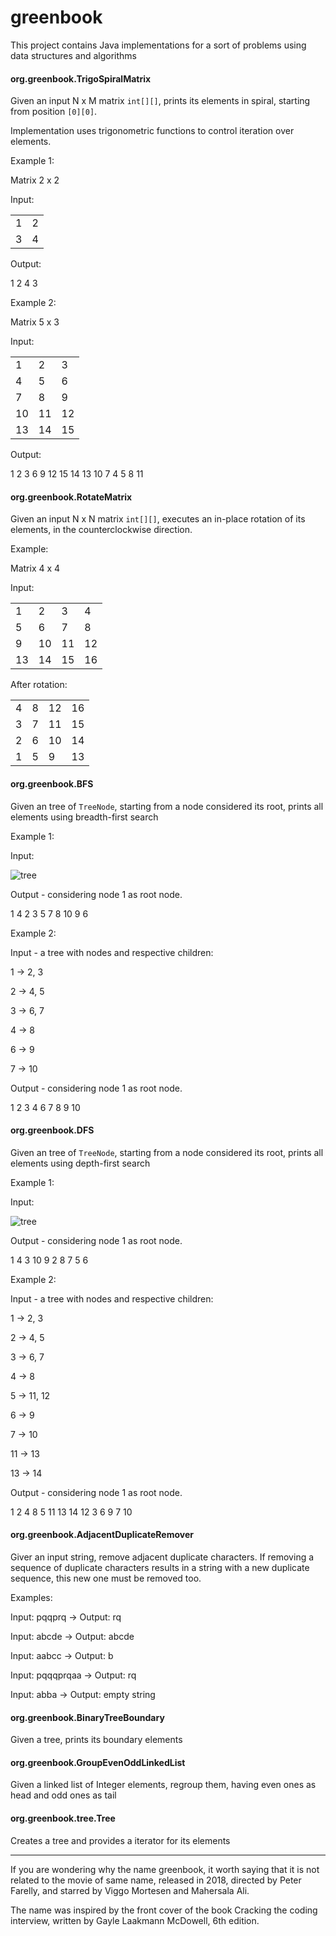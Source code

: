 # greenbook

This project contains Java implementations for a sort of problems using data structures and algorithms

#### org.greenbook.TrigoSpiralMatrix

Given an input N x M matrix `int[][]`, prints its elements in spiral, starting from position `[0][0]`.

Implementation uses trigonometric functions to control iteration over elements. 

Example 1:

Matrix 2 x 2

Input:

|   |   |
|---|---|
| 1 | 2 | 
| 3 | 4 | 

Output: 

1 2 4 3

Example 2:

Matrix 5 x 3

Input:

|    |    |    |
|----|----|----|
|  1 |  2 |  3 |
|  4 |  5 |  6 |
|  7 |  8 |  9 |
| 10 | 11 | 12 |
| 13 | 14 | 15 |

Output: 

1 2 3 6 9 12 15 14 13 10 7 4 5 8 11

#### org.greenbook.RotateMatrix

Given an input N x N matrix `int[][]`, executes an in-place rotation of its elements, in the counterclockwise direction.

Example:

Matrix 4 x 4

Input:

|    |    |    |    |
|----|----|----|----|
|  1 |  2 |  3 |  4 |
|  5 |  6 |  7 |  8 |
|  9 | 10 | 11 | 12 |
| 13 | 14 | 15 | 16 |

After rotation:

|    |    |    |    |
|----|----|----|----|
|  4 |  8 | 12 | 16 |
|  3 |  7 | 11 | 15 |
|  2 |  6 | 10 | 14 |
|  1 |  5 |  9 | 13 |

#### org.greenbook.BFS

Given an tree of `TreeNode`, starting from a node considered its root, prints all elements using breadth-first search

Example 1:

Input:

![tree](img/tree1.png)

Output - considering node 1 as root node.

1 4 2 3 5 7 8 10 9 6

Example 2:

Input - a tree with nodes and respective children:

1 -> 2, 3

2 -> 4, 5

3 -> 6, 7

4 -> 8

6 -> 9

7 -> 10

Output - considering node 1 as root node.

1 2 3 4 6 7 8 9 10

#### org.greenbook.DFS

Given an tree of `TreeNode`, starting from a node considered its root, prints all elements using depth-first search

Example 1:

Input:

![tree](img/tree1.png)

Output - considering node 1 as root node.

1 4 3 10 9 2 8 7 5 6

Example 2:

Input - a tree with nodes and respective children:

1 -> 2, 3

2 -> 4, 5

3 -> 6, 7

4 -> 8

5 -> 11, 12

6 -> 9

7 -> 10

11 -> 13

13 -> 14

Output - considering node 1 as root node.

1 2 4 8 5 11 13 14 12 3 6 9 7 10

#### org.greenbook.AdjacentDuplicateRemover

Giver an input string, remove adjacent duplicate characters. If removing a sequence of duplicate characters results in a string with a new duplicate sequence, this new one must be removed too.

Examples:

Input: pqqprq -> Output: rq

Input: abcde -> Output: abcde

Input: aabcc -> Output: b

Input: pqqqprqaa -> Output: rq

Input: abba -> Output: empty string

#### org.greenbook.BinaryTreeBoundary

Given a tree, prints its boundary elements

#### org.greenbook.GroupEvenOddLinkedList

Given a linked list of Integer elements, regroup them, having even ones as head and odd ones as tail

#### org.greenbook.tree.Tree

Creates a tree and provides a iterator for its elements 

---

If you are wondering why the name greenbook, it worth saying that it is not related to the movie of same name, released in 2018, directed by Peter Farelly, and starred by Viggo Mortesen and Mahersala Ali.

The name was inspired by the front cover of the book Cracking the coding interview, written by Gayle Laakmann McDowell, 6th edition.